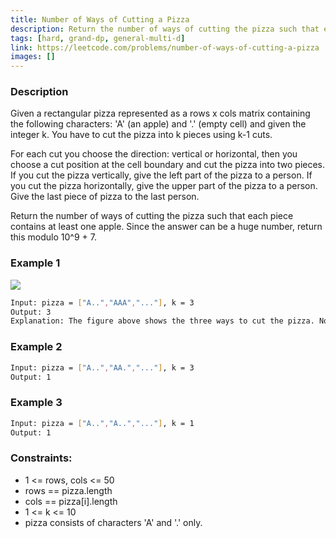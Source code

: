 ```yaml
---
title: Number of Ways of Cutting a Pizza
description: Return the number of ways of cutting the pizza such that each piece contains at least one apple. Since the answer can be a huge number, return this modulo 10^9 + 7.
tags: [hard, grand-dp, general-multi-d]
link: https://leetcode.com/problems/number-of-ways-of-cutting-a-pizza
images: []
---
```


### Description

Given a rectangular pizza represented as a rows x cols matrix containing the following characters: 'A' (an apple) and '.' (empty cell) and given the integer k. You have to cut the pizza into k pieces using k-1 cuts. 

For each cut you choose the direction: vertical or horizontal, then you choose a cut position at the cell boundary and cut the pizza into two pieces. If you cut the pizza vertically, give the left part of the pizza to a person. If you cut the pizza horizontally, give the upper part of the pizza to a person. Give the last piece of pizza to the last person.

Return the number of ways of cutting the pizza such that each piece contains at least one apple. Since the answer can be a huge number, return this modulo 10^9 + 7.

### Example 1

![](https://assets.leetcode.com/uploads/2020/04/23/ways_to_cut_apple_1.png)

```bash
Input: pizza = ["A..","AAA","..."], k = 3
Output: 3 
Explanation: The figure above shows the three ways to cut the pizza. Note that pieces must contain at least one apple.
```

### Example 2

```bash
Input: pizza = ["A..","AA.","..."], k = 3
Output: 1
```


### Example 3

```bash
Input: pizza = ["A..","A..","..."], k = 1
Output: 1
```

### Constraints:

- 1 <= rows, cols <= 50
- rows == pizza.length
- cols == pizza[i].length
- 1 <= k <= 10
- pizza consists of characters 'A' and '.' only.

